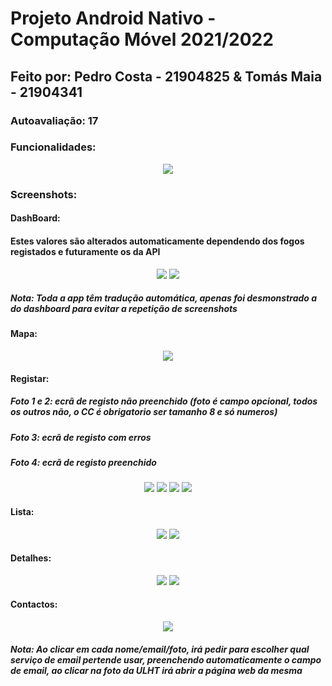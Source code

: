 # Projeto Android Nativo - Computação Móvel 2021/2022

## Feito por: Pedro Costa - 21904825 & Tomás Maia - 21904341

### Autoavaliação: 17

### Funcionalidades:
<p align="center">
  <img src="images/tabela.png">
</p>

### Screenshots:
#### DashBoard:
#### Estes valores são alterados automaticamente dependendo dos fogos registados e futuramente os da API
<p align="center">
  <img src="images/dashboard1.jpg">
  <img src="images/dashboard2.jpg">
</p>

##### Nota: Toda a app têm tradução automática, apenas foi desmonstrado a do dashboard para evitar a repetição de screenshots

#### Mapa:
<p align="center">
  <img src="images/mapa1.jpg">
</p>

#### Registar:
##### Foto 1 e 2: ecrã de registo não preenchido (foto é campo opcional, todos os outros não, o CC é obrigatorio ser tamanho 8 e só numeros)
##### Foto 3: ecrã de registo com erros
##### Foto 4: ecrã de registo preenchido
<p align="center">
  <img src="images/registar1.jpg">
  <img src="images/registar2.jpg">
  <img src="images/registar3.jpg">
  <img src="images/registar4.jpg">
</p>

#### Lista:
<p align="center">
  <img src="images/lista1.jpg">
  <img src="images/lista2.jpg">
</p>

#### Detalhes:
<p align="center">
  <img src="images/detalhes1.jpg">
  <img src="images/detalhes2.jpg">
</p>

#### Contactos:
<p align="center">
  <img src="images/contactos1.jpg">
</p>

##### Nota: Ao clicar em cada nome/email/foto, irá pedir para escolher qual serviço de email pertende usar, preenchendo automaticamente o campo de email, ao clicar na foto da ULHT irá abrir a página web da mesma